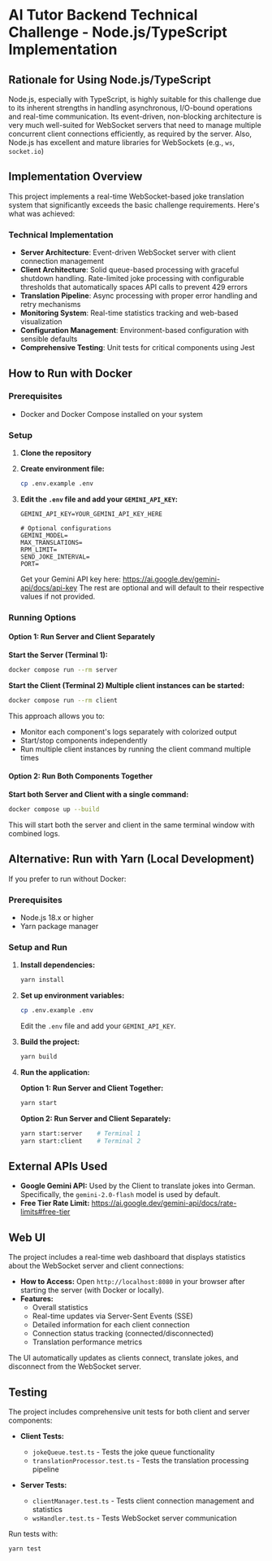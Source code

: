 # AI Tutor Backend Technical Challenge - Node.js/TypeScript Implementation

## Rationale for Using Node.js/TypeScript

Node.js, especially with TypeScript, is highly suitable for this challenge due to its inherent strengths in handling asynchronous, I/O-bound operations and real-time communication. Its event-driven, non-blocking architecture is very much well-suited for WebSocket servers that need to manage multiple concurrent client connections efficiently, as required by the server. Also, Node.js has excellent and mature libraries for WebSockets (e.g., `ws`, `socket.io`)

## Implementation Overview

This project implements a real-time WebSocket-based joke translation system that significantly exceeds the basic challenge requirements. Here's what was achieved:

### Technical Implementation

* **Server Architecture**: Event-driven WebSocket server with client connection management
* **Client Architecture**: Solid queue-based processing with graceful shutdown handling. Rate-limited joke processing with configurable thresholds that automatically spaces API calls to prevent 429 errors
* **Translation Pipeline**: Async processing with proper error handling and retry mechanisms
* **Monitoring System**: Real-time statistics tracking and web-based visualization
* **Configuration Management**: Environment-based configuration with sensible defaults
* **Comprehensive Testing**: Unit tests for critical components using Jest

## How to Run with Docker

### Prerequisites

* Docker and Docker Compose installed on your system

### Setup

1. **Clone the repository**

2. **Create environment file:**

   ```bash
   cp .env.example .env
   ```

3. **Edit the `.env` file and add your `GEMINI_API_KEY`:**

   ```env
   GEMINI_API_KEY=YOUR_GEMINI_API_KEY_HERE

   # Optional configurations
   GEMINI_MODEL=
   MAX_TRANSLATIONS=
   RPM_LIMIT=
   SEND_JOKE_INTERVAL=
   PORT=
   ```

   Get your Gemini API key here: <https://ai.google.dev/gemini-api/docs/api-key>
   The rest are optional and will default to their respective values if not provided.

### Running Options

#### Option 1: Run Server and Client Separately

**Start the Server (Terminal 1):**

```bash
docker compose run --rm server
```

**Start the Client (Terminal 2) Multiple client instances can be started:**

```bash
docker compose run --rm client
```

This approach allows you to:

* Monitor each component's logs separately with colorized output
* Start/stop components independently
* Run multiple client instances by running the client command multiple times

#### Option 2: Run Both Components Together

**Start both Server and Client with a single command:**

```bash
docker compose up --build
```

This will start both the server and client in the same terminal window with combined logs.

## Alternative: Run with Yarn (Local Development)

If you prefer to run without Docker:

### Prerequisites

* Node.js 18.x or higher
* Yarn package manager

### Setup and Run

1. **Install dependencies:**

   ```bash
   yarn install
   ```

2. **Set up environment variables:**

   ```bash
   cp .env.example .env
   ```

   Edit the `.env` file and add your `GEMINI_API_KEY`.

3. **Build the project:**

   ```bash
   yarn build
   ```

4. **Run the application:**

   **Option 1: Run Server and Client Together:**

   ```bash
   yarn start
   ```

   **Option 2: Run Server and Client Separately:**

   ```bash
   yarn start:server    # Terminal 1
   yarn start:client    # Terminal 2
   ```

## External APIs Used

* **Google Gemini API:** Used by the Client to translate jokes into German. Specifically, the `gemini-2.0-flash` model is used by default.
* **Free Tier Rate Limit:** <https://ai.google.dev/gemini-api/docs/rate-limits#free-tier>

## Web UI

The project includes a real-time web dashboard that displays statistics about the WebSocket server and client connections:

* **How to Access:** Open `http://localhost:8080` in your browser after starting the server (with Docker or locally).
* **Features:**
  * Overall statistics
  * Real-time updates via Server-Sent Events (SSE)
  * Detailed information for each client connection
  * Connection status tracking (connected/disconnected)
  * Translation performance metrics

The UI automatically updates as clients connect, translate jokes, and disconnect from the WebSocket server.

## Testing

The project includes comprehensive unit tests for both client and server components:

* **Client Tests:**
  * `jokeQueue.test.ts` - Tests the joke queue functionality
  * `translationProcessor.test.ts` - Tests the translation processing pipeline

* **Server Tests:**
  * `clientManager.test.ts` - Tests client connection management and statistics
  * `wsHandler.test.ts` - Tests WebSocket server communication

Run tests with:

```bash
yarn test
```
